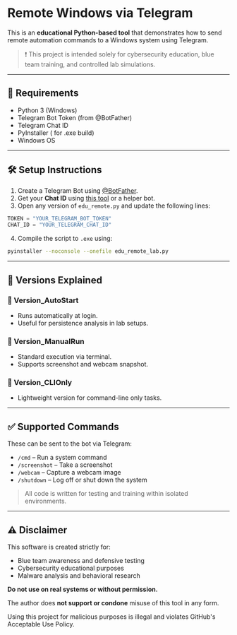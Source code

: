 
# Remote Windows via Telegram

This is an **educational Python-based tool** that demonstrates how to send remote automation commands to a Windows system using Telegram.

> ❗ This project is intended solely for cybersecurity education, blue team training, and controlled lab simulations.

---

## 🔧 Requirements

- Python 3 (Windows)
- Telegram Bot Token (from @BotFather)
- Telegram Chat ID
- PyInstaller ( for .exe build)
- Windows OS

---

## 🛠️ Setup Instructions

1. Create a Telegram Bot using [@BotFather](https://t.me/BotFather).
2. Get your **Chat ID** using [this tool](https://api.telegram.org/bot<YourBotToken>/getUpdates) or a helper bot.
3. Open any version of `edu_remote.py` and update the following lines:

```python
TOKEN = "YOUR_TELEGRAM_BOT_TOKEN"
CHAT_ID = "YOUR_TELEGRAM_CHAT_ID"
```

4. Compile the script to `.exe` using:

```bash
pyinstaller --noconsole --onefile edu_remote_lab.py
```

---

## 📁 Versions Explained

### 🔹 Version_AutoStart
- Runs automatically at login.
- Useful for persistence analysis in lab setups.

### 🔹 Version_ManualRun
- Standard execution via terminal.
- Supports screenshot and webcam snapshot.

### 🔹 Version_CLIOnly
- Lightweight version for command-line only tasks.

---

## ✅ Supported Commands

These can be sent to the bot via Telegram:

- `/cmd` – Run a system command
- `/screenshot` – Take a screenshot
- `/webcam` – Capture a webcam image
- `/shutdown` – Log off or shut down the system

> All code is written for testing and training within isolated environments.

---

## ⚠️ Disclaimer

This software is created strictly for:

- Blue team awareness and defensive testing  
- Cybersecurity educational purposes  
- Malware analysis and behavioral research  

**Do not use on real systems or without permission.**

The author does **not support or condone** misuse of this tool in any form.

Using this project for malicious purposes is illegal and violates GitHub's Acceptable Use Policy.
